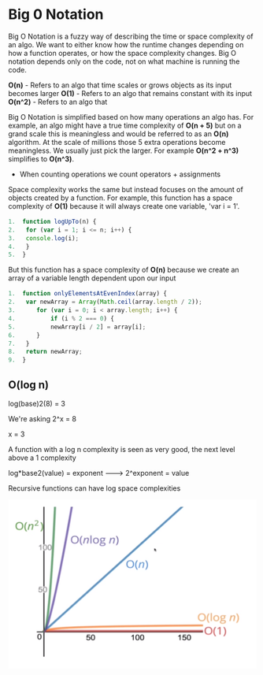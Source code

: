 # Big 0 Notation

Big O Notation is a fuzzy way of describing the time or space complexity of an algo. We want to either know how the runtime changes depending on how a function operates, or how the space complexity changes. Big O notation depends only on the code, not on what machine is running the code.

**O(n)** - Refers to an algo that time scales or grows objects as its input becomes larger
**O(1)** - Refers to an algo that remains constant with its input
**O(n^2)** - Refers to an algo that 

Big O Notation is simplified based on how many operations an algo has. For example, an algo might have a true time complexity of **O(n + 5)** but on a grand scale this is meaningless and would be referred to as an **O(n)** algorithm. At the scale of millions those 5 extra operations become meaningless. We usually just pick the larger. For example **O(n^2 + n^3)** simplifies to **O(n^3)**.

- When counting operations we count operators + assignments

Space complexity works the same but instead focuses on the amount of objects created by a function. For example, this function has a space complexity of **O(1)** because it will always create one variable, 'var i = 1'.

```javascript
1.  function logUpTo(n) {
2.   for (var i = 1; i <= n; i++) {
3.   console.log(i);
4.   }
5.  }
```

But this function has a space complexity of **O(n)** because we create an array of a variable length dependent upon our input

```javascript
1.  function onlyElementsAtEvenIndex(array) {
2.   var newArray = Array(Math.ceil(array.length / 2));
3.   	for (var i = 0; i < array.length; i++) {
4.   		if (i % 2 === 0) {
5.   		newArray[i / 2] = array[i];
6.   	}
7.   }
8.   return newArray;
9.  }
```

## O(log n)

log(base)2(8) = 3

We're asking 2^x = 8

x = 3

A function with a log n complexity is seen as very good, the next level above a 1 complexity

log*base2(value) = exponent ---> 2^exponent = value

Recursive functions can have log space complexities

![O Types On Graph](images/OTypes.png)


